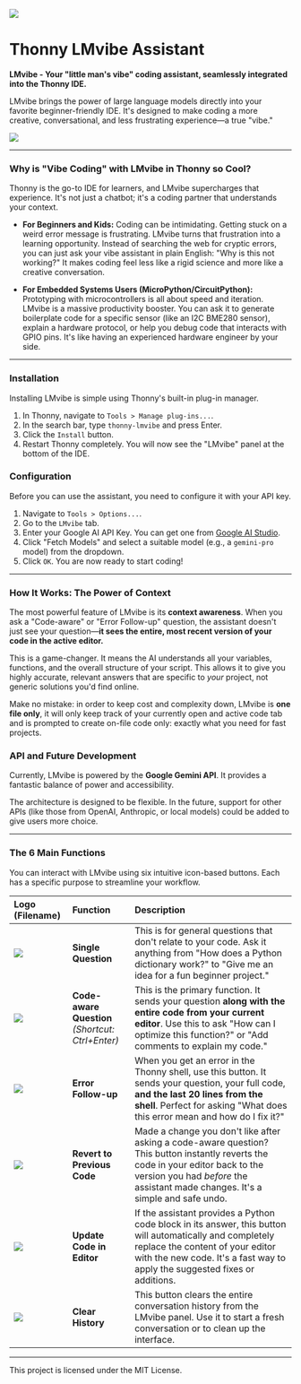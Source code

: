 ![](src/thonnycontrib/lmvibe/LMvibe2.png) 

# Thonny LMvibe Assistant

**LMvibe - Your "little man's vibe" coding assistant, seamlessly integrated into the Thonny IDE.**

LMvibe brings the power of large language models directly into your favorite beginner-friendly IDE. It's designed to make coding a more creative, conversational, and less frustrating experience—a true "vibe."

![](screenshot.png)

---

### Why is "Vibe Coding" with LMvibe in Thonny so Cool?

Thonny is the go-to IDE for learners, and LMvibe supercharges that experience. It's not just a chatbot; it's a coding partner that understands your context.

*   **For Beginners and Kids:** Coding can be intimidating. Getting stuck on a weird error message is frustrating. LMvibe turns that frustration into a learning opportunity. Instead of searching the web for cryptic errors, you can just ask your vibe assistant in plain English: "Why is this not working?" It makes coding feel less like a rigid science and more like a creative conversation.

*   **For Embedded Systems Users (MicroPython/CircuitPython):** Prototyping with microcontrollers is all about speed and iteration. LMvibe is a massive productivity booster. You can ask it to generate boilerplate code for a specific sensor (like an I2C BME280 sensor), explain a hardware protocol, or help you debug code that interacts with GPIO pins. It's like having an experienced hardware engineer by your side.

---

### Installation

Installing LMvibe is simple using Thonny's built-in plug-in manager.

1.  In Thonny, navigate to `Tools > Manage plug-ins...`.
2.  In the search bar, type `thonny-lmvibe` and press Enter.
3.  Click the `Install` button.
4.  Restart Thonny completely. You will now see the "LMvibe" panel at the bottom of the IDE.

### Configuration

Before you can use the assistant, you need to configure it with your API key.

1.  Navigate to `Tools > Options...`.
2.  Go to the `LMvibe` tab.
3.  Enter your Google AI API Key. You can get one from [Google AI Studio](https://aistudio.google.com/app/apikey).
4.  Click "Fetch Models" and select a suitable model (e.g., a `gemini-pro` model) from the dropdown.
5.  Click `OK`. You are now ready to start coding!

---

### How It Works: The Power of Context

The most powerful feature of LMvibe is its **context awareness**. When you ask a "Code-aware" or "Error Follow-up" question, the assistant doesn't just see your question—**it sees the entire, most recent version of your code in the active editor.** 

This is a game-changer. It means the AI understands all your variables, functions, and the overall structure of your script. This allows it to give you highly accurate, relevant answers that are specific to *your* project, not generic solutions you'd find online.

Make no mistake: in order to keep cost and complexity down, LMvibe is **one file only**, it will only keep track of your currently open and active code tab and is prompted to create on-file code only: exactly what you need for fast projects.

### API and Future Development

Currently, LMvibe is powered by the **Google Gemini API**. It provides a fantastic balance of power and accessibility.

The architecture is designed to be flexible. In the future, support for other APIs (like those from OpenAI, Anthropic, or local models) could be added to give users more choice.

---

### The 6 Main Functions

You can interact with LMvibe using six intuitive icon-based buttons. Each has a specific purpose to streamline your workflow.

| Logo (Filename) | Function | Description |
| :--- | :--- | :--- |
| ![](src/thonnycontrib/lmvibe/LMvibe1.png) | **Single Question** | This is for general questions that don't relate to your code. Ask it anything from "How does a Python dictionary work?" to "Give me an idea for a fun beginner project." |
| ![](src/thonnycontrib/lmvibe/LMvibe2.png) | **Code-aware Question** <br> *(Shortcut: Ctrl+Enter)* | This is the primary function. It sends your question **along with the entire code from your current editor**. Use this to ask "How can I optimize this function?" or "Add comments to explain my code." |
| ![](src/thonnycontrib/lmvibe/LMvibe3.png) | **Error Follow-up** | When you get an error in the Thonny shell, use this button. It sends your question, your full code, **and the last 20 lines from the shell**. Perfect for asking "What does this error mean and how do I fix it?" |
| ![](src/thonnycontrib/lmvibe/LMvibe4.png) | **Revert to Previous Code** | Made a change you don't like after asking a code-aware question? This button instantly reverts the code in your editor back to the version you had *before* the assistant made changes. It's a simple and safe undo. |
| ![](src/thonnycontrib/lmvibe/LMvibe5.png) | **Update Code in Editor** | If the assistant provides a Python code block in its answer, this button will automatically and completely replace the content of your editor with the new code. It's a fast way to apply the suggested fixes or additions. |
| ![](src/thonnycontrib/lmvibe/LMvibe6.png) | **Clear History** | This button clears the entire conversation history from the LMvibe panel. Use it to start a fresh conversation or to clean up the interface. |

---

This project is licensed under the MIT License.
